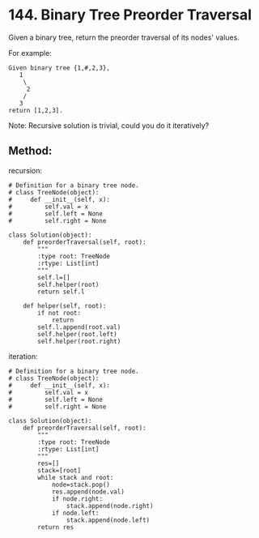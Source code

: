 # 144. Binary Tree Preorder Traversal


Given a binary tree, return the preorder traversal of its nodes' values.

For example:

    Given binary tree {1,#,2,3},
       1
        \
         2
        /
       3
    return [1,2,3].

Note: Recursive solution is trivial, could you do it iteratively?

## Method:

recursion:

    # Definition for a binary tree node.
    # class TreeNode(object):
    #     def __init__(self, x):
    #         self.val = x
    #         self.left = None
    #         self.right = None
    
    class Solution(object):
        def preorderTraversal(self, root):
            """
            :type root: TreeNode
            :rtype: List[int]
            """
            self.l=[]
            self.helper(root)
            return self.l
            
        def helper(self, root):
            if not root:
                return
            self.l.append(root.val)
            self.helper(root.left)
            self.helper(root.right)
            
iteration:

    # Definition for a binary tree node.
    # class TreeNode(object):
    #     def __init__(self, x):
    #         self.val = x
    #         self.left = None
    #         self.right = None
    
    class Solution(object):
        def preorderTraversal(self, root):
            """
            :type root: TreeNode
            :rtype: List[int]
            """
            res=[]
            stack=[root]
            while stack and root:
                node=stack.pop()
                res.append(node.val)
                if node.right:
                    stack.append(node.right)
                if node.left:
                    stack.append(node.left)
            return res